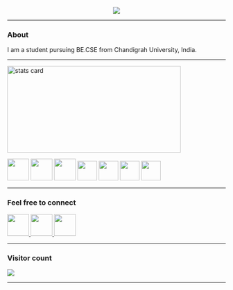 <p align="center">

  <a href="https://github.com/DenverCoder1/readme-typing-svg">
    <img src="https://readme-typing-svg.demolab.com/?lines=Hi,myself Rohit Thakur ;Nice to meet ya 😁 ;&font=Fira%20Code&center=true&width=440&height=45&color=f75c7e&vCenter=true&pause=1000&size=22" /></a>
  
</p>


<hr>



<h3 > About </h3>

I am a student pursuing BE.CSE from Chandigrah University, India. 
<hr>

<!-- [![RohitThakur222 GitHub stats](https://github-readme-stats.vercel.app/api?username=RohitThakur222)](https://github.com/RohitThakur222) -->
<img alt= "stats card" height="200px" width="400" src="https://github-readme-streak-stats.herokuapp.com/?user=RohitThakur222&theme=neon-palenight&hide_border=false&properties=border">   
  
<!--| <a href="https://github.com/RohitThakur222"><img align="center" src="https://github-readme-stats.vercel.app/api?username=RohitThakur222&show_icons=true&include_all_commits=true&theme=buefy&hide_border=true" alt="RohitThakur222's github stats" /></a> | <a href="https://github.com/RohitThakur222"><img align="center" src="https://github-readme-stats.vercel.app/api/top-langs/?username=RohitThakur222&layout=compact&theme=buefy&hide_border=true" /></a> |
| ------------- | ------------- |
<h3> Languages, Tools & Technologies</h3> -->

<p align="left">
  
  <img width="50px"  src="https://img.icons8.com/plasticine/512/github-squared.png"/>
  <img width="50px"  src="https://img.icons8.com/color/512/git.png"/>
  <img width="50px"  src="https://img.icons8.com/color/512/c-plus-plus-logo.png"/>
  <img width="45px"  src="https://img.icons8.com/color/512/html-5.png"/>
  <img width="45px"  src="https://img.icons8.com/fluency/512/css3.png"/>
  <img width="45px"  src="https://img.icons8.com/color/512/javascript.png"/>
  <img width="45px" src="https://imgs.search.brave.com/8oFHR4xi_qBTFdIbQG1K0FmaDamE6VQA24TRaPLmwl0/rs:fit:860:0:0/g:ce/aHR0cHM6Ly9pY29u/cy52ZXJ5aWNvbi5j/b20vcG5nLzEyOC9h/cHBsaWNhdGlvbi9k/ZXNpZ25lci1pY29u/L3NxbC01LnBuZw"/>

</p>
<hr>

<h3> Feel free to connect </h3>

<p align="left">
  
  <a href="mailto:rt2002hit@gmail.com">
  <img width="50px"  src="https://img.icons8.com/doodle/512/gmail.png"/>
  </a>
  
  <a href="https://www.linkedin.com/in/rohit-thakur-5076281a6/">
  <img width="50px"  src="https://img.icons8.com/color/512/linkedin.png"/>
  </a>
  
  <a href="https://t.me/RohitThakur_19BCS1210">
  <img width="50px"  src="https://img.icons8.com/color/512/telegram-app.png"/>
  </a>
  

  
</p>
<hr>


<p align="left"> 
 <h3> Visitor count </h3>
  <img src="https://profile-counter.glitch.me/RohitThakur222/count.svg" />
</p>
<hr>




